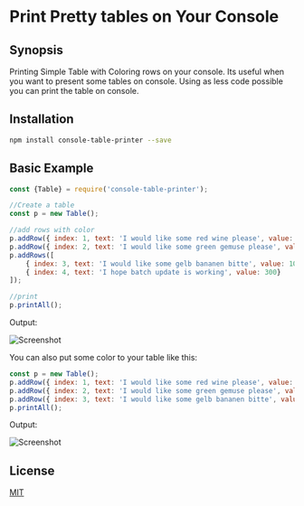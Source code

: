 # Print Pretty tables on Your Console

## Synopsis

Printing Simple Table with Coloring rows on your console. Its useful when you want to present some tables on console. Using as less code possible you can print the table on console.

## Installation

```bash
npm install console-table-printer --save
```

## Basic Example

```javascript
const {Table} = require('console-table-printer');

//Create a table
const p = new Table();

//add rows with color
p.addRow({ index: 1, text: 'I would like some red wine please', value: 10.212 });
p.addRow({ index: 2, text: 'I would like some green gemuse please', value: 20.00 });
p.addRows([
    { index: 3, text: 'I would like some gelb bananen bitte', value: 100 },
    { index: 4, text: 'I hope batch update is working', value: 300}
]);

//print
p.printAll();
```

Output:

![Screenshot](https://github.com/ayonious/console-table-printer/blob/master/static-resources/screenshot-simple.png)

You can also put some color to your table like this:
```javascript
const p = new Table();
p.addRow({ index: 1, text: 'I would like some red wine please', value: 10.212 }, {color: 'red'});
p.addRow({ index: 2, text: 'I would like some green gemuse please', value: 20.00 }, {color: 'green'});
p.addRow({ index: 3, text: 'I would like some gelb bananen bitte', value: 100 }, {color: 'yellow'});
p.printAll();
```

Output:

![Screenshot](https://github.com/ayonious/console-table-printer/blob/master/static-resources/screenshot-colored.png)

## License

[MIT](https://github.com/ayonious/console-table-printer/blob/master/LICENSE)
